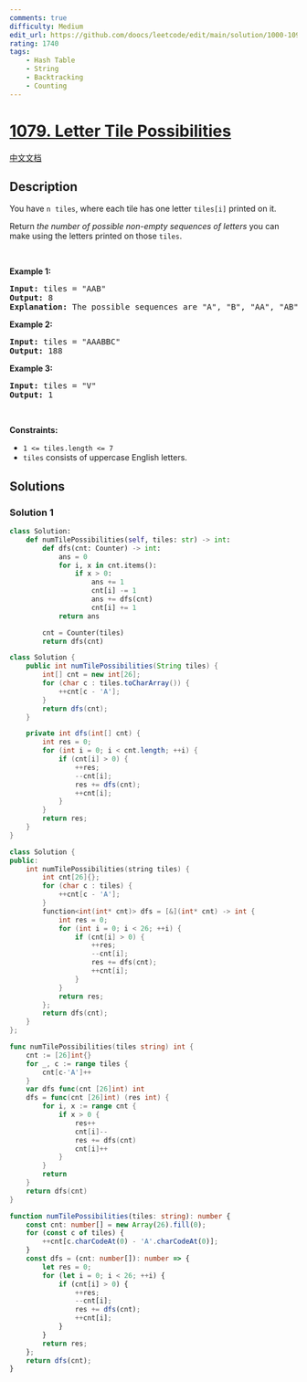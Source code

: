 ```yaml
---
comments: true
difficulty: Medium
edit_url: https://github.com/doocs/leetcode/edit/main/solution/1000-1099/1079.Letter%20Tile%20Possibilities/README_EN.md
rating: 1740
tags:
    - Hash Table
    - String
    - Backtracking
    - Counting
---
```


# [1079. Letter Tile Possibilities](https://leetcode.com/problems/letter-tile-possibilities)

[中文文档](/solution/1000-1099/1079.Letter%20Tile%20Possibilities/README.md)

## Description

<p>You have <code>n</code>&nbsp;&nbsp;<code>tiles</code>, where each tile has one letter <code>tiles[i]</code> printed on it.</p>

<p>Return <em>the number of possible non-empty sequences of letters</em> you can make using the letters printed on those <code>tiles</code>.</p>

<p>&nbsp;</p>
<p><strong class="example">Example 1:</strong></p>

<pre>
<strong>Input:</strong> tiles = &quot;AAB&quot;
<strong>Output:</strong> 8
<strong>Explanation: </strong>The possible sequences are &quot;A&quot;, &quot;B&quot;, &quot;AA&quot;, &quot;AB&quot;, &quot;BA&quot;, &quot;AAB&quot;, &quot;ABA&quot;, &quot;BAA&quot;.
</pre>

<p><strong class="example">Example 2:</strong></p>

<pre>
<strong>Input:</strong> tiles = &quot;AAABBC&quot;
<strong>Output:</strong> 188
</pre>

<p><strong class="example">Example 3:</strong></p>

<pre>
<strong>Input:</strong> tiles = &quot;V&quot;
<strong>Output:</strong> 1
</pre>

<p>&nbsp;</p>
<p><strong>Constraints:</strong></p>

<ul>
	<li><code>1 &lt;= tiles.length &lt;= 7</code></li>
	<li><code>tiles</code> consists of uppercase English letters.</li>
</ul>

## Solutions

### Solution 1

<!-- tabs:start -->

```python
class Solution:
    def numTilePossibilities(self, tiles: str) -> int:
        def dfs(cnt: Counter) -> int:
            ans = 0
            for i, x in cnt.items():
                if x > 0:
                    ans += 1
                    cnt[i] -= 1
                    ans += dfs(cnt)
                    cnt[i] += 1
            return ans

        cnt = Counter(tiles)
        return dfs(cnt)
```

```java
class Solution {
    public int numTilePossibilities(String tiles) {
        int[] cnt = new int[26];
        for (char c : tiles.toCharArray()) {
            ++cnt[c - 'A'];
        }
        return dfs(cnt);
    }

    private int dfs(int[] cnt) {
        int res = 0;
        for (int i = 0; i < cnt.length; ++i) {
            if (cnt[i] > 0) {
                ++res;
                --cnt[i];
                res += dfs(cnt);
                ++cnt[i];
            }
        }
        return res;
    }
}
```

```cpp
class Solution {
public:
    int numTilePossibilities(string tiles) {
        int cnt[26]{};
        for (char c : tiles) {
            ++cnt[c - 'A'];
        }
        function<int(int* cnt)> dfs = [&](int* cnt) -> int {
            int res = 0;
            for (int i = 0; i < 26; ++i) {
                if (cnt[i] > 0) {
                    ++res;
                    --cnt[i];
                    res += dfs(cnt);
                    ++cnt[i];
                }
            }
            return res;
        };
        return dfs(cnt);
    }
};
```

```go
func numTilePossibilities(tiles string) int {
	cnt := [26]int{}
	for _, c := range tiles {
		cnt[c-'A']++
	}
	var dfs func(cnt [26]int) int
	dfs = func(cnt [26]int) (res int) {
		for i, x := range cnt {
			if x > 0 {
				res++
				cnt[i]--
				res += dfs(cnt)
				cnt[i]++
			}
		}
		return
	}
	return dfs(cnt)
}
```

```ts
function numTilePossibilities(tiles: string): number {
    const cnt: number[] = new Array(26).fill(0);
    for (const c of tiles) {
        ++cnt[c.charCodeAt(0) - 'A'.charCodeAt(0)];
    }
    const dfs = (cnt: number[]): number => {
        let res = 0;
        for (let i = 0; i < 26; ++i) {
            if (cnt[i] > 0) {
                ++res;
                --cnt[i];
                res += dfs(cnt);
                ++cnt[i];
            }
        }
        return res;
    };
    return dfs(cnt);
}
```

<!-- tabs:end -->

<!-- end -->
